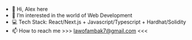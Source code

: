 - 👋 Hi, Alex here
- 👀 I’m interested in the world of Web Development
- 💻 Tech Stack: React/Next.js + Javascript/Typescript + Hardhat/Solidity 
- 📫 How to reach me >>> lawofambak7@gmail.com <<<

<!---
lawofambak/lawofambak is a ✨ special ✨ repository because its `README.md` (this file) appears on your GitHub profile.
You can click the Preview link to take a look at your changes.
--->
